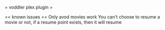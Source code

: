 = voddler plex plugin = 

== known issues ==
Only avod movies work
You can't choose to resume a movie or not, if a resume point exists, then it will resume
